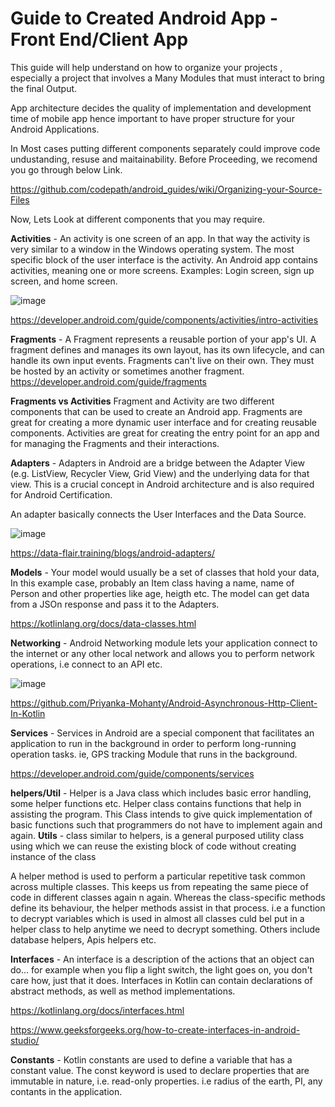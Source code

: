 # Guide to Created Android App - Front End/Client App
This guide will help understand on how to organize your projects , especially a project that involves a Many Modules that must 
interact to bring the final Output. 

App architecture decides the quality of implementation and development time of mobile app hence important to have proper structure for your Android Applications.

In Most cases putting different components separately could improve code undustanding, resuse and maitainability.
Before Proceeding, we recomend you go through below Link.

https://github.com/codepath/android_guides/wiki/Organizing-your-Source-Files

Now, Lets Look at different components that you may require.

**Activities** -  An activity is one screen of an app. In that way the activity is very similar to a window in the Windows operating system. The most specific block of the user interface is the activity. An Android app contains activities, meaning one or more screens. Examples: Login screen, sign up screen, and home screen.

![image](https://github.com/modcomlearning/Guide/assets/66998462/3ea54da4-2141-4abd-a08f-0a22c1acbd10)

https://developer.android.com/guide/components/activities/intro-activities

**Fragments** - A Fragment represents a reusable portion of your app's UI. A fragment defines and manages its own layout, has its own lifecycle, and can handle its own input events. Fragments can't live on their own. They must be hosted by an activity or sometimes another fragment.
https://developer.android.com/guide/fragments


**Fragments vs Activities**
Fragment and Activity are two different components that can be used to create an Android app. Fragments are great for creating a more dynamic user interface and for creating reusable components. Activities are great for creating the entry point for an app and for managing the Fragments and their interactions.


**Adapters** - Adapters in Android are a bridge between the Adapter View (e.g. ListView, Recycler View, Grid View) and the underlying data for that view. This is a crucial concept in Android architecture and is also required for Android Certification.

An adapter basically connects the User Interfaces and the Data Source.

![image](https://github.com/modcomlearning/Guide/assets/66998462/fb217a29-6b82-4b74-9d1e-3d0a795a5f1c)

https://data-flair.training/blogs/android-adapters/

**Models**  - Your model would usually be a set of classes that hold your data, 
In this example case, probably an Item class having a name, name of Person and other properties like age, heigth etc.
The model can get data from a JSOn response and pass it to the Adapters.

https://kotlinlang.org/docs/data-classes.html

**Networking** - Android Networking module lets your application connect to the internet or any other local network and allows you to perform network operations, i.e connect to an API etc.

![image](https://github.com/modcomlearning/Guide/assets/66998462/42a2bb37-e532-496e-bbe5-d079816aa455)

https://github.com/Priyanka-Mohanty/Android-Asynchronous-Http-Client-In-Kotlin


**Services** - Services in Android are a special component that facilitates an application to run in the background in order to perform long-running operation tasks. ie, GPS tracking Module that runs in the background.

https://developer.android.com/guide/components/services

**helpers/Util** - Helper is a Java class which includes basic error handling, some helper functions etc. Helper class contains functions that help in assisting the program. This Class intends to give quick implementation of basic functions such that programmers do not have to implement again and again.
**Utils** -  class similar to helpers, is a general purposed utility class using which we can reuse the existing block of code without creating instance of the class

A helper method is used to perform a particular repetitive task common across multiple classes. This keeps us from repeating the same piece of code in different classes again n again. Whereas the class-specific methods define its behaviour, the helper methods assist in that process. i.e a function to decrypt variables which is used in almost all classes culd bel put in a helper class to help anytime we need to decrypt something. Others include database helpers, Apis helpers etc.

**Interfaces** - An interface is a description of the actions that an object can do... for example when you flip a light switch, the light goes on, you don't care how, just that it does. 
Interfaces in Kotlin can contain declarations of abstract methods, as well as method implementations.

https://kotlinlang.org/docs/interfaces.html

https://www.geeksforgeeks.org/how-to-create-interfaces-in-android-studio/

**Constants** - Kotlin constants are used to define a variable that has a constant value. The const keyword is used to declare properties that are immutable in nature, i.e. read-only properties. i.e radius of the earth, PI, any contants in the application.









